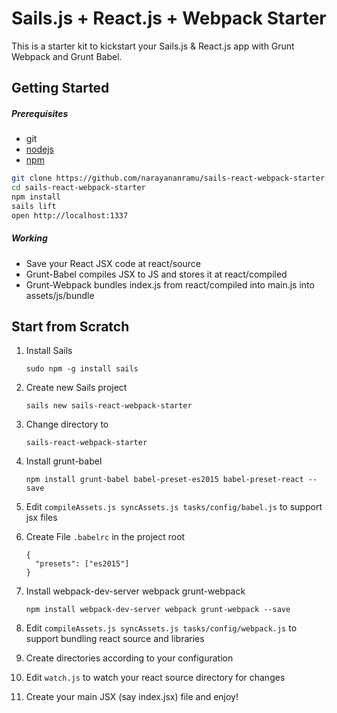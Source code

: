 # Sails.js + React.js + Webpack Starter

This is a starter kit to kickstart your Sails.js & React.js app with Grunt Webpack and Grunt Babel.

## Getting Started

##### Prerequisites
* git
* [nodejs](http://nodejs.org)
* [npm](http://npmjs.org)

```bash
git clone https://github.com/narayananramu/sails-react-webpack-starter.git
cd sails-react-webpack-starter
npm install
sails lift
open http://localhost:1337
```

##### Working
* Save your React JSX code at react/source
* Grunt-Babel compiles JSX to JS and stores it at react/compiled
* Grunt-Webpack bundles index.js from react/compiled into main.js into assets/js/bundle

## Start from Scratch
1. Install Sails
    ```
    sudo npm -g install sails
    ```
2. Create new Sails project
    ```
    sails new sails-react-webpack-starter
    ```
3. Change directory to 
    ```
    sails-react-webpack-starter
    ```
4. Install grunt-babel
    ```
    npm install grunt-babel babel-preset-es2015 babel-preset-react --save
    ```
5. Edit ```compileAssets.js syncAssets.js tasks/config/babel.js``` to support jsx files

6. Create File ```.babelrc``` in the project root
    ```
    {
      "presets": ["es2015"]
    }
    ```

7. Install webpack-dev-server webpack grunt-webpack
    ```
    npm install webpack-dev-server webpack grunt-webpack --save
    ```

8. Edit ```compileAssets.js syncAssets.js tasks/config/webpack.js``` to support bundling react source and libraries

9. Create directories according to your configuration

10. Edit ```watch.js``` to watch your react source directory for changes

11. Create your main JSX (say index.jsx) file and enjoy!